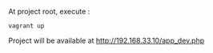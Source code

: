 At project root, execute :

```
vagrant up
```

Project will be available at http://192.168.33.10/app_dev.php